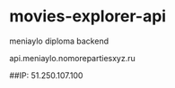 # movies-explorer-api
meniaylo diploma backend  

api.meniaylo.nomorepartiesxyz.ru  

##IP: 51.250.107.100  
